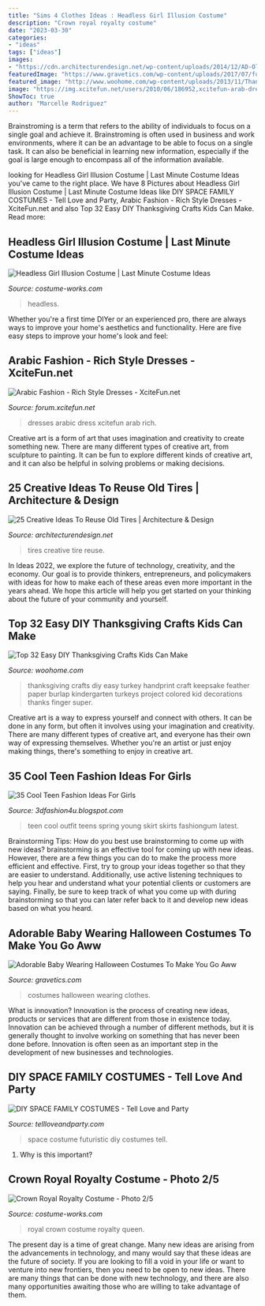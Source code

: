 ```yaml
---
title: "Sims 4 Clothes Ideas : Headless Girl Illusion Costume"
description: "Crown royal royalty costume"
date: "2023-03-30"
categories:
- "ideas"
tags: ["ideas"]
images:
- "https://cdn.architecturendesign.net/wp-content/uploads/2014/12/AD-OldTires1.jpg"
featuredImage: "https://www.gravetics.com/wp-content/uploads/2017/07/funky-baby-clothes.jpg"
featured_image: "http://www.woohome.com/wp-content/uploads/2013/11/Thanksgiving-Crafts-Kids-Can-Make-5.jpg"
image: "https://img.xcitefun.net/users/2010/06/186952,xcitefun-arab-dress-4.jpg"
ShowToc: true
author: "Marcelle Rodriguez"
---
```



Brainstroming is a term that refers to the ability of individuals to focus on a single goal and achieve it. Brainstroming is often used in business and work environments, where it can be an advantage to be able to focus on a single task. It can also be beneficial in learning new information, especially if the goal is large enough to encompass all of the information available.

	

		
looking for Headless Girl Illusion Costume | Last Minute Costume Ideas you've came to the right place. We have 8 Pictures about Headless Girl Illusion Costume | Last Minute Costume Ideas like DIY SPACE FAMILY COSTUMES - Tell Love and Party, Arabic Fashion - Rich Style Dresses - XciteFun.net and also Top 32 Easy DIY Thanksgiving Crafts Kids Can Make. Read more:
		
    
## Headless Girl Illusion Costume | Last Minute Costume Ideas

<img loading=lazy src="https://photos.costume-works.com/full/headless_girl4.jpg" onerror="this.onerror=null;this.src='https://tse1.mm.bing.net/th?id=OIP.aa21TozvlqUzWhrBgwUxswHaEi&amp;pid=15.1';" alt="Headless Girl Illusion Costume | Last Minute Costume Ideas">

_Source: costume-works.com_

>headless. 

	

Whether you're a first time DIYer or an experienced pro, there are always ways to improve your home's aesthetics and functionality. Here are five easy steps to improve your home's look and feel: 

    
## Arabic Fashion - Rich Style Dresses - XciteFun.net

<img loading=lazy src="https://img.xcitefun.net/users/2010/06/186952,xcitefun-arab-dress-4.jpg" onerror="this.onerror=null;this.src='https://tse1.mm.bing.net/th?id=OIP.ZV-SKOsogQ8sXfC9QL4wGQHaJj&amp;pid=15.1';" alt="Arabic Fashion - Rich Style Dresses - XciteFun.net">

_Source: forum.xcitefun.net_

>dresses arabic dress xcitefun arab rich. 

	

Creative art is a form of art that uses imagination and creativity to create something new. There are many different types of creative art, from sculpture to painting. It can be fun to explore different kinds of creative art, and it can also be helpful in solving problems or making decisions.

    
## 25 Creative Ideas To Reuse Old Tires | Architecture &amp; Design

<img loading=lazy src="https://cdn.architecturendesign.net/wp-content/uploads/2014/12/AD-OldTires1.jpg" onerror="this.onerror=null;this.src='https://tse3.mm.bing.net/th?id=OIP.Bw0WjsjDzgdiFDS-I8CBwwHaKj&amp;pid=15.1';" alt="25 Creative Ideas To Reuse Old Tires | Architecture &amp; Design">

_Source: architecturendesign.net_

>tires creative tire reuse. 

	

In Ideas 2022, we explore the future of technology, creativity, and the economy. Our goal is to provide thinkers, entrepreneurs, and policymakers with ideas for how to make each of these areas even more important in the years ahead. We hope this article will help you get started on your thinking about the future of your community and yourself.

    
## Top 32 Easy DIY Thanksgiving Crafts Kids Can Make

<img loading=lazy src="http://www.woohome.com/wp-content/uploads/2013/11/Thanksgiving-Crafts-Kids-Can-Make-5.jpg" onerror="this.onerror=null;this.src='https://tse2.mm.bing.net/th?id=OIP.gWuBs4VypkH-x0H30PuS9gHaJ4&amp;pid=15.1';" alt="Top 32 Easy DIY Thanksgiving Crafts Kids Can Make">

_Source: woohome.com_

>thanksgiving crafts diy easy turkey handprint craft keepsake feather paper burlap kindergarten turkeys project colored kid decorations thanks finger super. 

	

Creative art is a way to express yourself and connect with others. It can be done in any form, but often it involves using your imagination and creativity. There are many different types of creative art, and everyone has their own way of expressing themselves. Whether you're an artist or just enjoy making things, there's something to enjoy in creative art.

    
## 35 Cool Teen Fashion Ideas For Girls

<img loading=lazy src="http://2.bp.blogspot.com/-1cBu3itDhFs/VQ1S_9JZkHI/AAAAAAAAHlU/RMQD4RXHiu8/s1600/Cool-teen-fashion-Ideas-For-Girls-34.jpg" onerror="this.onerror=null;this.src='https://tse3.mm.bing.net/th?id=OIP.ecG5iwFVfaPfKPK2Sx5dVQHaK3&amp;pid=15.1';" alt="35 Cool Teen Fashion Ideas For Girls">

_Source: 3dfashion4u.blogspot.com_

>teen cool outfit teens spring young skirt skirts fashiongum latest. 

	

Brainstorming Tips: How do you best use brainstorming to come up with new ideas?
brainstorming is an effective tool for coming up with new ideas. However, there are a few things you can do to make the process more efficient and effective. First, try to group your ideas together so that they are easier to understand. Additionally, use active listening techniques to help you hear and understand what your potential clients or customers are saying. Finally, be sure to keep track of what you come up with during brainstorming so that you can later refer back to it and develop new ideas based on what you heard.

    
## Adorable Baby Wearing Halloween Costumes To Make You Go Aww

<img loading=lazy src="https://www.gravetics.com/wp-content/uploads/2017/07/funky-baby-clothes.jpg" onerror="this.onerror=null;this.src='https://tse4.mm.bing.net/th?id=OIP.UBskapIioVUXQLt4CasOoAHaKS&amp;pid=15.1';" alt="Adorable Baby Wearing Halloween Costumes To Make You Go Aww">

_Source: gravetics.com_

>costumes halloween wearing clothes. 

	

What is innovation?
Innovation is the process of creating new ideas, products or services that are different from those in existence today. Innovation can be achieved through a number of different methods, but it is generally thought to involve working on something that has never been done before. Innovation is often seen as an important step in the development of new businesses and technologies.

    
## DIY SPACE FAMILY COSTUMES - Tell Love And Party

<img loading=lazy src="http://tellloveandparty.com/wp-content/uploads/2015/10/Family-futuristic-costume-Tell-love-and-Party.jpg" onerror="this.onerror=null;this.src='https://tse4.mm.bing.net/th?id=OIP.xJ-hfe25Dz0voMJ-kbmWhQHaLH&amp;pid=15.1';" alt="DIY SPACE FAMILY COSTUMES - Tell Love and Party">

_Source: tellloveandparty.com_

>space costume futuristic diy costumes tell. 

	

1) Why is this important?

    
## Crown Royal Royalty Costume - Photo 2/5

<img loading=lazy src="https://photos.costume-works.com/full/crown_royal_royalty1.jpg" onerror="this.onerror=null;this.src='https://tse1.mm.bing.net/th?id=OIP.Kxmhy2LfTOAhH3J1rEBpOwAAAA&amp;pid=15.1';" alt="Crown Royal Royalty Costume - Photo 2/5">

_Source: costume-works.com_

>royal crown costume royalty queen. 

	

The present day is a time of great change. Many new ideas are arising from the advancements in technology, and many would say that these ideas are the future of society. If you are looking to fill a void in your life or want to venture into new frontiers, then you need to be open to new ideas. There are many things that can be done with new technology, and there are also many opportunities awaiting those who are willing to take advantage of them.

